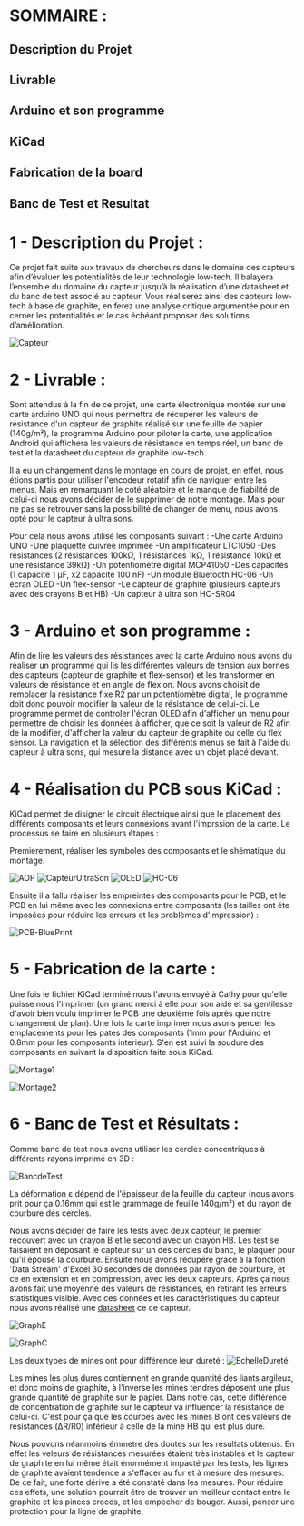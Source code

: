 # SOMMAIRE :

  ## Description du Projet
  ## Livrable
  ## Arduino et son programme
  ## KiCad
  ## Fabrication de la board
  ## Banc de Test et Resultat

# 1 - Description du Projet : 
  
  Ce projet fait suite aux travaux de chercheurs dans le domaine des capteurs afin d’évaluer les potentialités de leur technologie low-tech. Il balayera l’ensemble du domaine du capteur jusqu’à la réalisation d’une datasheet et du banc de test associé au capteur.  Vous réaliserez ainsi des capteurs low-tech à base de graphite, en ferez une analyse critique argumentée pour en cerner les potentialités et le cas échéant proposer des solutions d’amélioration.
  
  ![Capteur](https://user-images.githubusercontent.com/123975808/236404362-1486d5c3-1306-4a53-af7e-c833399e0547.jpeg)

  
# 2 - Livrable : 
  
  Sont attendus à la fin de ce projet, une carte électronique montée sur une carte arduino UNO qui nous permettra de récupérer les valeurs de résistance d'un capteur de graphite réalisé sur une feuille de papier (140g/m²), le programme Arduino pour piloter la carte, une application Android qui affichera les valeurs de résistance en temps réel, un banc de test et la datasheet du capteur de graphite low-tech.
  
  Il a eu un changement dans le montage en cours de projet, en effet, nous étions partis pour utiliser l'encodeur rotatif afin de naviguer entre les menus. Mais en remarquant le coté aléatoire et le manque de fiabilité de celui-ci nous avons décider de le supprimer de notre montage. Mais pour ne pas se retrouver sans la possibilité de changer de menu, nous avons opté pour le capteur à ultra sons. 
  
  Pour cela nous avons utilisé les composants suivant :
  -Une carte Arduino UNO
  -Une plaquette cuivrée imprimée 
  -Un amplificateur LTC1050
  -Des résistances (2 résistances 100kΩ, 1 résistances 1kΩ, 1 résistance 10kΩ et une résistance 39kΩ)
  -Un potentiomètre digital MCP41050
  -Des capacités (1 capacité 1 μF, x2 capacité 100 nF)
  -Un module Bluetooth HC-06
  -Un écran OLED
  -Un flex-sensor
  -Le capteur de graphite (plusieurs capteurs avec des crayons B et HB)
  -Un capteur à ultra son HC-SR04
  
# 3 - Arduino et son programme :

  Afin de lire les valeurs des résistances avec la carte Arduino nous avons du réaliser un programme qui lis les différentes valeurs de tension aux bornes des capteurs (capteur de graphite et flex-sensor) et les transformer en valeurs de résistance et en angle de flexion. Nous avons choisit de remplacer la résistance fixe R2 par un potentiomètre digital, le programme doit donc pouvoir modifier la valeur de la résistance de celui-ci. Le programme permet de controler l'écran OLED afin d'afficher un menu pour permettre de choisir les données à afficher, que ce soit la valeur de R2 afin de la modifier, d'afficher la valeur du capteur de graphite ou celle du flex sensor. La navigation et la sélection des différents menus se fait à l'aide du capteur à ultra sons, qui mesure la distance avec un objet placé devant.
  
# 4 - Réalisation du PCB sous KiCad :

  KiCad permet de disigner le circuit électrique ainsi que le placement des différents composants et leurs connexions avant l'imprssion de la carte. Le processus se faire en plusieurs étapes : 
  
  Premierement, réaliser les symboles des composants et le shématique du montage. 
  
  ![AOP](https://user-images.githubusercontent.com/123975808/236270953-0dd1b266-4069-4a7a-a7d5-889b840438ef.png)
  ![CapteurUltraSon](https://user-images.githubusercontent.com/123975808/236271023-11e8f291-21aa-4372-a532-135143a22666.png)
  ![OLED](https://user-images.githubusercontent.com/123975808/236271091-735d98da-f3dc-48ab-ae47-e1c56f433704.png)
  ![HC-06](https://user-images.githubusercontent.com/123975808/236271072-e1c05d2c-896e-47fe-b494-ff3b0ff2040c.png)

  Ensuite il a fallu réaliser les empreintes des composants pour le PCB, et le PCB en lui même avec les connexions entre composants (les tailles ont éte imposées pour réduire les erreurs et les problèmes d'impression) : 
  
  ![PCB-BluePrint](https://user-images.githubusercontent.com/123975808/236272249-6de6bcf9-4dca-4102-9818-028ca361b933.png)

# 5 - Fabrication de la carte :

  Une fois le fichier KiCad terminé nous l'avons envoyé à Cathy pour qu'elle puisse nous l'imprimer (un grand merci à elle pour son aide et sa gentilesse d'avoir bien voulu imprimer le PCB une deuxième fois après que notre changement de plan). Une fois la carte imprimer nous avons percer les emplacements pour les pates des composants (1mm pour l'Arduino et 0.8mm pour les composants interieur). S'en est suivi la soudure des composants en suivant la disposition faite sous KiCad. 
  
  ![Montage1](https://user-images.githubusercontent.com/123975808/236276552-98b44f9a-7cd6-4727-ac6d-d53c00d2d67d.jpeg)
  
  
  ![Montage2](https://user-images.githubusercontent.com/123975808/236276579-78c67b95-32c5-4712-8774-69f3a374d1e2.jpeg)
  
# 6 - Banc de Test et Résultats : 

  Comme banc de test nous avons utiliser les cercles concentriques à différents rayons imprimé en 3D : 

  ![BancdeTest](https://user-images.githubusercontent.com/123975808/236404408-0f6d1fc1-4647-4499-9c82-5ccaa70b519a.jpeg)
  
  La déformation ε dépend de l'épaisseur de la feuille du capteur (nous avons prit pour ça 0.16mm qui est le grammage de feuille 140g/m²) et du rayon de courbure des cercles.
  
  Nous avons décider de faire les tests avec deux capteur, le premier recouvert avec un crayon B et le second avec un crayon HB. Les test se faisaient en déposant le capteur sur un des cercles du banc, le plaquer pour qu'il épouse la courbure. Ensuite nous avons récupéré grace à la fonction 'Data Stream' d'Excel 30 secondes de données par rayon de courbure, et ce en extension et en compression, avec les deux capteurs. Après ça nous avons fait une moyenne des valeurs de résistances, en retirant les erreurs statistiques visible. Avec ces données et les caractéristiques du capteur nous avons réalisé une [datasheet](https://github.com/MOSH-Insa-Toulouse/2022-2023-4GP-Leonar-Zoe/blob/b27132df8c1d5e796953fb5c742e87faf2610482/Graphite%20Flex%20Sensor.pdf) ce ce capteur. 
  
  ![GraphE](https://user-images.githubusercontent.com/123975808/236485011-56b573e8-6781-4cd4-8a44-37182b184785.png)

  ![GraphC](https://user-images.githubusercontent.com/123975808/236478592-588b4836-8c1d-4880-935d-98b3ab55ce0b.png)

  Les deux types de mines ont pour différence leur dureté : 
    ![EchelleDureté](https://user-images.githubusercontent.com/123975808/236486162-5013dab9-0457-479d-81a8-7f9d7cb55fa0.png)
    
  Les mines les plus dures contiennent en grande quantité des liants argileux, et donc moins de graphite, à l'inverse les mines tendres déposent une plus grande quantité de graphite sur le papier. Dans notre cas, cette différence de concentration de graphite sur le capteur va influencer la résistance de celui-ci. C'est pour ça que les courbes avec les mines B ont des valeurs de résistances (ΔR/R0) inférieur à celle de la mine HB qui est plus dure. 
  
  
  
  Nous pouvons néanmoins émmetre des doutes sur les résultats obtenus. En effet les veleurs de résistances mesurées étaient très instables et le capteur de graphite en lui même était énormément impacté par les tests, les lignes de graphite avaient tendence à s'effacer au fur et à mesure des mesures. De ce fait, une forte dérive a été constaté dans les mesures. 
  Pour réduire ces effets, une solution pourrait être de trouver un meilleur contact entre le graphite et les pinces crocos, et les empecher de bouger. Aussi, penser une protection pour la ligne de graphite.
  

